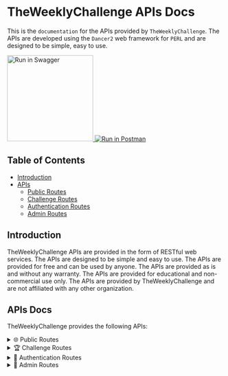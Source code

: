 
# TheWeeklyChallenge APIs Docs

This is the `documentation` for the APIs provided by `TheWeeklyChallenge`. The APIs are developed using the `Dancer2` web framework for `PERL` and are designed to be simple, easy to use.

<span>
  <a href="swagger.yaml" target="_blank">
    <img src="https://img.shields.io/badge/Run-SwaggerUI-green?style=flat&logo=swagger" alt="Run in Swagger" width="200"/>
  </a>
 <a href="postman.json">
  <img src="https://run.pstmn.io/button.svg" alt="Run in Postman"/>
</a>
</span>


## Table of Contents
- [Introduction](#introduction)
- [APIs](#apis-docs)
  - [Public Routes](#public-routes)
  - [Challenge Routes](#challenge-routes)
  - [Authentication Routes](#authentication-routes)
  - [Admin Routes](#admin-routes)

## Introduction
TheWeeklyChallenge APIs are provided in the form of RESTful web services. The APIs are designed to be simple and easy to use. The APIs are provided for free and can be used by anyone. The APIs are provided as is and without any warranty. The APIs are provided for educational and non-commercial use only. The APIs are provided by TheWeeklyChallenge and are not affiliated with any other organization.

## APIs Docs
TheWeeklyChallenge provides the following APIs:

<details>
<summary>🌐 Public Routes</summary>

| **Route**        | **Route Method** | **Description**                                        |
| ---------------- | ----------------- | ------------------------------------------------------ |
| `/team`           | 🟢 GET             | Returns the `team` UI template with `TeamList` data. Displaying information about the weekly challenge team. |
| `/about`          | 🟢 GET             | Returns the `about` page template. Providing information about TheWeeklyChallenge. |
| `/chart`          | 🟢 GET             | Returns the `chart` UI template. Displaying a chart related to TheWeeklyChallenge data. |
| `/faqs`           | 🔵 POST            | Returns the `FAQ` page with `faqList` data. Supports creation via POST. Allows users to get answers to frequently asked questions and contribute new questions and answers. |
|                  | 🟢 GET             | Returns the `FAQ` page with `faqList` data. Displays a list of frequently asked questions and their answers. |
| `/members`        | 🔵 POST            | Returns the `members` page and `membersList` data. Supports creation via POST. Allows users to become members of TheWeeklyChallenge. |
|                  | 🟢 GET             | Returns the `members` page and `membersList` data. Displays a list of current members. |
| `/perl-review`    | 🟢 GET             | Returns the `Perl` reviews page and `reviewsList` data. Displays reviews related to Perl challenges. |
| `/raku-review`    | 🟢 GET             | Returns the `Raku` reviews page and `reviewsList` data. Displays reviews related to Raku challenges. |
| `/submissions`    | 🔵 POST            | Creates a new `submission`. Allows users to submit their entries for challenges. |
|                  | 🟢 GET             | Returns a list of user `submissions`. Displays a list of submissions for challenges. |

</details>

<details>
<summary>🏆 Challenge Routes</summary>

All these routes need a valid authentication Bearer token to access.

| **Route**          | **Route Method** | **Description**                                        |
| ------------------ | ----------------- | ------------------------------------------------------ |
| `/challenges`      | 🟢 GET             | Returns a list of `challenges`. Displays a list of all available challenges. |
| `/challenges/{id}` | 🟢 GET             | Returns details for a specific `challenge`. Displays detailed information about a specific challenge. |
| `/challenges/{id}/submit` | 🟢 GET             | Returns `submissions` page for a specific `challenge`. Displays a page for submitting entries to a specific challenge. |
| `/challenges/{id}/submit`       | 🔵 POST            | Submits a new entry for the specified `challenge`. Allows users to submit their entries for a specific challenge. |

</details>

<details>
<summary>🔐 Authentication Routes</summary>

| **Route**         | **Route Method** | **Description**                                              |
| ----------------- | ----------------- | ------------------------------------------------------------ |
| `/auth/login`     | 🔵 POST            | User login. Returns authentication token. Allows users to log in to their accounts. |
| `/auth/logout`    | 🔴 DELETE          | User logout. Invalidates authentication token. Allows users to log out of their accounts. |
| `/auth/signup`    | 🔵 POST            | User registration. Creates a new user account. Allows users to create new accounts. |
| `/auth/reset`     | 🔵 POST            | Password reset request. Initiates password reset process. Allows users to request a password reset. |
| `/auth/verify`    | 🟤 PATCH           | Verifies user email or phone number after registration. Verifies the user's contact information. |
| `/auth/login`  | 🟢 GET             | Returns the `login` page UI. Displays the login page for users. |
| `/auth/signup` | 🟢 GET             | Returns the `signup` page UI. Displays the signup page for users. |
| `/auth/reset`  | 🟢 GET             | Returns the *password reset* page

 UI. Displays the password reset page for users. |

</details>

<details>
<summary>🔐 Admin Routes</summary>

| **Route**            | **Route Method** | **Description**                                     |
| -------------------- | ----------------- | --------------------------------------------------- |
| `/admin/login`         | 🟢 GET             | Admin login. Returns authentication page for *admin*. Displays the admin login page. |
| `/admin/dashboard`   | 🟢 GET             | Returns the *admin* dashboard UI. Displays the admin dashboard with relevant information. |
| `/admin/users`       | 🟢 GET             | Returns a list of all *users*. Displays a list of all users for admin management. |
| `/admin/users`       | 🔵 POST            | Creates a new *user*. Allows admin to create a new user account. |
| `/admin/user/{id}`   | 🟢 GET             | Returns user information. Displays detailed information about a specific user. |
|                      | 🟤 PATCH           | Updates user information. Allows admin to update user details. |
|                      | 🔴 DELETE          | Deletes user information. Allows admin to delete a user account. |
| `/admin/challenges`  | 🟢 GET             | Returns a list of challenges. Displays a list of all available challenges for admin management. |
| `/admin/challenges`  | 🔵 POST            | Creates a new challenge. Allows admin to create a new challenge. |
| `/admin/challenge/{id}` | 🟢 GET          | Returns challenge information. Displays detailed information about a specific challenge. |
|                        | 🟤 PATCH           | Updates challenge information. Allows admin to update challenge details. |
|                        | 🔴 DELETE          | Deletes challenge information.